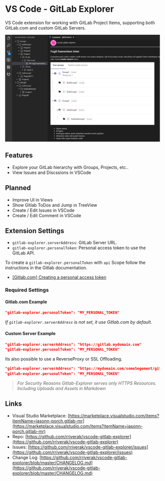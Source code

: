 # VS Code - GitLab Explorer

VS Code extension for working with GitLab Project Items, supporting both GitLab.com and custom GitLab Servers.

![image](md_assets/screen01.png)

## Features

* Explore your GitLab hierarchy with Groups, Projects, etc..
* View Issues and Discssions in VSCode

## Planned
* Improve UI in Views
* Show Gitlab ToDos and Jump in TreeView 
* Create / Edit Issues in VSCode
* Create / Edit Comment in VSCode

## Extension Settings

* `gitlab-explorer.serverAddress`: GitLab Server URL.
* `gitlab-explorer.personalToken`: Personal access token to use the GitLab API.

To create a `gitlab-explorer.personalToken` with `api` Scope follow the instructions in the Gitlab documentation.   
- [[Gitlab.com] Creating a personal access token](https://docs.gitlab.com/ce/user/profile/personal_access_tokens.html#creating-a-personal-access-token)

### Required Settings

#### Gitlab.com Example
```json
"gitlab-explorer.personalToken": "MY_PERSONAL_TOKEN"
```
*If `gitlab-explorer.serverAddress` is not set, it use Gitlab.com by default.*

#### Custom Server Example  
```json
"gitlab-explorer.serverAddress": "https://gitlab.mydomain.com" 
"gitlab-explorer.personalToken": "MY_PERSONAL_TOKEN"
```
Its also possible to use a ReverseProxy or SSL Offloading.

```json
"gitlab-explorer.serverAddress": "https://mydomain.com/someSegement/gitlab" 
"gitlab-explorer.personalToken": "MY_PERSONAL_TOKEN"
```
>*For Security Reasons Gitlab-Explorer serves only HTTPS Resources. Including Uploads and Assets in Markdown*


## Links

* Visual Studio Marketplace: [https://marketplace.visualstudio.com/items?itemName=jasonn-porch.gitlab-mr](https://marketplace.visualstudio.com/items?itemName=jasonn-porch.gitlab-mr)
* Repo: [https://github.com/rriverak/vscode-gitlab-explorer](https://github.com/rriverak/vscode-gitlab-explorer)
* Issues: [https://github.com/rriverak/vscode-gitlab-explorer/issues](https://github.com/rriverak/vscode-gitlab-explorer/issues)
* Change Log: [https://github.com/rriverak/vscode-gitlab-explorer/blob/master/CHANGELOG.md](https://github.com/rriverak/vscode-gitlab-explorer/blob/master/CHANGELOG.md)
